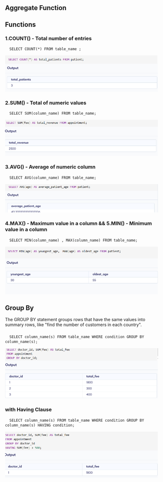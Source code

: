 ## Aggregate Function

## Functions
### 1.COUNT()  -  Total number of entries
      SELECT COUNT(*) FROM table_name ;
![image alt](https://github.com/Dharanish-24/Day04_Sql_Internship/blob/main/Screenshot%202025-06-27%20105155.png)

### 2.SUM()	   -  Total of numeric values
      SELECT SUM(column_name) FROM table_name;
![image alt](https://github.com/Dharanish-24/Day04_Sql_Internship/blob/main/Screenshot%202025-06-27%20105226.png)
### 3.AVG()    -	Average of numeric column
      SELECT AVG(column_name) FROM table_name;
![image alt](https://github.com/Dharanish-24/Day04_Sql_Internship/blob/main/Screenshot%202025-06-27%20105255.png)
### 4.MAX()	   -  Maximum value in a column   && 5.MIN() -	Minimum value in a column
      SELECT MIN(column_name) , MAX(column_name) FROM table_name;
![image alt](https://github.com/Dharanish-24/Day04_Sql_Internship/blob/main/Screenshot%202025-06-27%20111422.png)

## Group By
The GROUP BY statement groups rows that have the same values into summary rows, like "find the number of customers in each country".
###
      SELECT column_name(s) FROM table_name WHERE condition GROUP BY column_name(s);
![image alt](https://github.com/Dharanish-24/Day04_Sql_Internship/blob/main/Screenshot%202025-06-27%20110110.png)

### with Having Clause
      SELECT column_name(s) FROM table_name WHERE condition GROUP BY column_name(s) HAVING condition;
![image alt](https://github.com/Dharanish-24/Day04_Sql_Internship/blob/main/Screenshot%202025-06-27%20110427.png)


      
